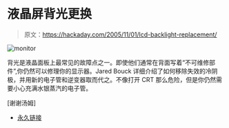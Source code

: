 # 液晶屏背光更换

> 原文：<https://hackaday.com/2005/11/01/lcd-backlight-replacement/>

![monitor](img/2f94ad4de23073ad982dbdad438e1a16.png)

背光是液晶面板上最常见的故障点之一。即使他们通常在背面写着“不可维修部件”,你仍然可以修理你的显示器。Jared Bouck 详细介绍了如何移除失效的冷阴极，并用新的电子管和逆变器取而代之。不像打开 CRT 那么危险，但是你仍然需要小心充满水银蒸汽的电子管。

[谢谢汤姆]

*   [永久链接](http://www.inventgeek.com/Projects/shorts/lcdfix.aspx)